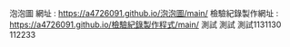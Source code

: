 泡泡圖 網址 : https://a4726091.github.io/泡泡圖/main/
檢驗紀錄製作網址 : https://a4726091.github.io/檢驗紀錄製作程式/main/
測試
測試
測試1131130
112233